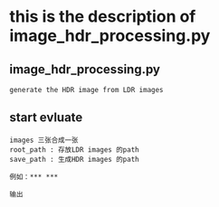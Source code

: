# this is the description of image_hdr_processing.py

## image_hdr_processing.py
    generate the HDR image from LDR images

## start evluate
    images 三张合成一张
    root_path : 存放LDR images 的path
    save_path : 生成HDR images 的path
    
    例如：*** ***

    输出 
